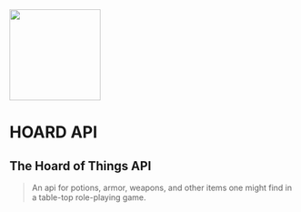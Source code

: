 <img src="https://cdn.rawgit.com/punkty/hoardapi/master/hoardapi/static/img/hoardAPIicon_animated.svg" width="160px" />


# HOARD API

## The Hoard of Things API
>An api for potions, armor, weapons, and other items one might find in a table-top role-playing game.



